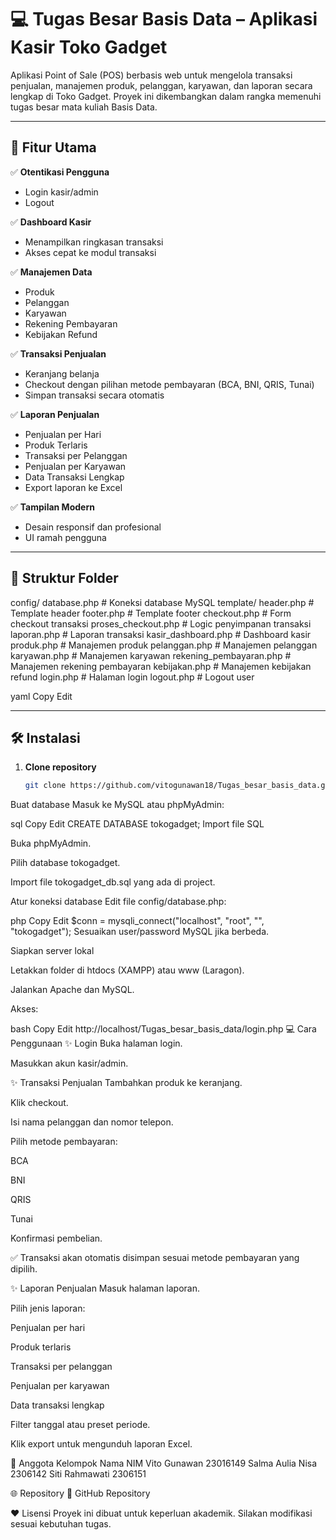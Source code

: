 # 💻 Tugas Besar Basis Data – Aplikasi Kasir Toko Gadget

Aplikasi Point of Sale (POS) berbasis web untuk mengelola transaksi penjualan, manajemen produk, pelanggan, karyawan, dan laporan secara lengkap di Toko Gadget. Proyek ini dikembangkan dalam rangka memenuhi tugas besar mata kuliah Basis Data.

---

## 🎯 Fitur Utama

✅ **Otentikasi Pengguna**
- Login kasir/admin
- Logout

✅ **Dashboard Kasir**
- Menampilkan ringkasan transaksi
- Akses cepat ke modul transaksi

✅ **Manajemen Data**
- Produk
- Pelanggan
- Karyawan
- Rekening Pembayaran
- Kebijakan Refund

✅ **Transaksi Penjualan**
- Keranjang belanja
- Checkout dengan pilihan metode pembayaran (BCA, BNI, QRIS, Tunai)
- Simpan transaksi secara otomatis

✅ **Laporan Penjualan**
- Penjualan per Hari
- Produk Terlaris
- Transaksi per Pelanggan
- Penjualan per Karyawan
- Data Transaksi Lengkap
- Export laporan ke Excel

✅ **Tampilan Modern**
- Desain responsif dan profesional
- UI ramah pengguna

---

## 📂 Struktur Folder

config/
database.php # Koneksi database MySQL
template/
header.php # Template header
footer.php # Template footer
checkout.php # Form checkout transaksi
proses_checkout.php # Logic penyimpanan transaksi
laporan.php # Laporan transaksi
kasir_dashboard.php # Dashboard kasir
produk.php # Manajemen produk
pelanggan.php # Manajemen pelanggan
karyawan.php # Manajemen karyawan
rekening_pembayaran.php # Manajemen rekening pembayaran
kebijakan.php # Manajemen kebijakan refund
login.php # Halaman login
logout.php # Logout user

yaml
Copy
Edit

---

## 🛠️ Instalasi

1. **Clone repository**
   ```bash
   git clone https://github.com/vitogunawan18/Tugas_besar_basis_data.git
Buat database
Masuk ke MySQL atau phpMyAdmin:

sql
Copy
Edit
CREATE DATABASE tokogadget;
Import file SQL

Buka phpMyAdmin.

Pilih database tokogadget.

Import file tokogadget_db.sql yang ada di project.

Atur koneksi database
Edit file config/database.php:

php
Copy
Edit
$conn = mysqli_connect("localhost", "root", "", "tokogadget");
Sesuaikan user/password MySQL jika berbeda.

Siapkan server lokal

Letakkan folder di htdocs (XAMPP) atau www (Laragon).

Jalankan Apache dan MySQL.

Akses:

bash
Copy
Edit
http://localhost/Tugas_besar_basis_data/login.php
💻 Cara Penggunaan
✨ Login
Buka halaman login.

Masukkan akun kasir/admin.

✨ Transaksi Penjualan
Tambahkan produk ke keranjang.

Klik checkout.

Isi nama pelanggan dan nomor telepon.

Pilih metode pembayaran:

BCA

BNI

QRIS

Tunai

Konfirmasi pembelian.

✅ Transaksi akan otomatis disimpan sesuai metode pembayaran yang dipilih.

✨ Laporan Penjualan
Masuk halaman laporan.

Pilih jenis laporan:

Penjualan per hari

Produk terlaris

Transaksi per pelanggan

Penjualan per karyawan

Data transaksi lengkap

Filter tanggal atau preset periode.

Klik export untuk mengunduh laporan Excel.

👥 Anggota Kelompok
Nama	NIM
Vito Gunawan	23016149
Salma Aulia Nisa	2306142
Siti Rahmawati	2306151

🌐 Repository
🔗 GitHub Repository

❤️ Lisensi
Proyek ini dibuat untuk keperluan akademik. Silakan modifikasi sesuai kebutuhan tugas.
